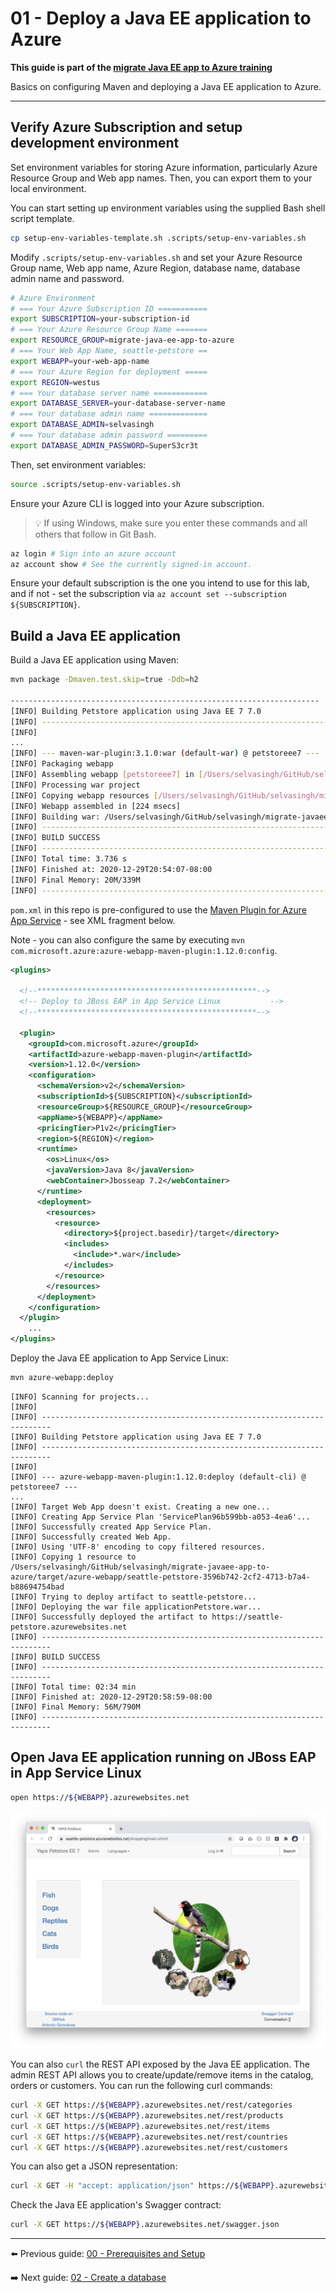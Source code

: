 # 01 - Deploy a Java EE application to Azure

__This guide is part of the [migrate Java EE app to Azure training](../README.md)__

Basics on configuring Maven and deploying a Java EE application to Azure.

---

## Verify Azure Subscription and setup development environment

Set environment variables for storing Azure information, 
particularly Azure Resource Group and Web app names. Then, you can 
export them to your local environment. 

You can start setting up environment variables using the supplied
Bash shell script template.

```bash
cp setup-env-variables-template.sh .scripts/setup-env-variables.sh
```

Modify `.scripts/setup-env-variables.sh` and set your Azure Resource Group name, 
Web app name, Azure Region, database name, database admin name and password.

```bash
# Azure Environment
# === Your Azure Subscription ID ===========
export SUBSCRIPTION=your-subscription-id
# === Your Azure Resource Group Name =======
export RESOURCE_GROUP=migrate-java-ee-app-to-azure
# === Your Web App Name, seattle-petstore ==
export WEBAPP=your-web-app-name
# === Your Azure Region for deployment =====
export REGION=westus
# === Your database server name ============
export DATABASE_SERVER=your-database-server-name
# === Your database admin name =============
export DATABASE_ADMIN=selvasingh
# === Your database admin password =========
export DATABASE_ADMIN_PASSWORD=SuperS3cr3t
```

Then, set environment variables:

```bash
source .scripts/setup-env-variables.sh
```

Ensure your Azure CLI is logged into your Azure subscription.

>💡 If using Windows, make sure you enter these commands and all others that follow in Git Bash.

```bash
az login # Sign into an azure account
az account show # See the currently signed-in account.
```

Ensure your default subscription is the one you intend to use for this lab, and if not - 
set the subscription via 
```az account set --subscription ${SUBSCRIPTION}```.

## Build a Java EE application

Build a Java EE application using Maven:

```bash
mvn package -Dmaven.test.skip=true -Ddb=h2

---------------------------------------------------------------------
[INFO] Building Petstore application using Java EE 7 7.0
[INFO] ------------------------------------------------------------------------
[INFO] 
...
[INFO] --- maven-war-plugin:3.1.0:war (default-war) @ petstoreee7 ---
[INFO] Packaging webapp
[INFO] Assembling webapp [petstoreee7] in [/Users/selvasingh/GitHub/selvasingh/migrate-javaee-app-to-azure/target/applicationPetstore]
[INFO] Processing war project
[INFO] Copying webapp resources [/Users/selvasingh/GitHub/selvasingh/migrate-javaee-app-to-azure/src/main/webapp]
[INFO] Webapp assembled in [224 msecs]
[INFO] Building war: /Users/selvasingh/GitHub/selvasingh/migrate-javaee-app-to-azure/target/applicationPetstore.war
[INFO] ------------------------------------------------------------------------
[INFO] BUILD SUCCESS
[INFO] ------------------------------------------------------------------------
[INFO] Total time: 3.736 s
[INFO] Finished at: 2020-12-29T20:54:07-08:00
[INFO] Final Memory: 20M/339M
[INFO] ------------------------------------------------------------------------
```

`pom.xml` in this repo is pre-configured to use the 
[Maven Plugin for Azure App Service](https://github.com/Microsoft/azure-maven-plugins/blob/develop/azure-webapp-maven-plugin/README.md) - see XML fragment below. 

Note - you can also configure the same by executing 
`mvn com.microsoft.azure:azure-webapp-maven-plugin:1.12.0:config`.

```xml    
<plugins> 

  <!--*************************************************-->
  <!-- Deploy to JBoss EAP in App Service Linux           -->
  <!--*************************************************-->

  <plugin>
    <groupId>com.microsoft.azure</groupId>
    <artifactId>azure-webapp-maven-plugin</artifactId>
    <version>1.12.0</version>
    <configuration>
      <schemaVersion>v2</schemaVersion>
      <subscriptionId>${SUBSCRIPTION}</subscriptionId>
      <resourceGroup>${RESOURCE_GROUP}</resourceGroup>
      <appName>${WEBAPP}</appName>
      <pricingTier>P1v2</pricingTier>
      <region>${REGION}</region>
      <runtime>
        <os>Linux</os>
        <javaVersion>Java 8</javaVersion>
        <webContainer>Jbosseap 7.2</webContainer>
      </runtime>
      <deployment>
        <resources>
          <resource>
            <directory>${project.basedir}/target</directory>
            <includes>
              <include>*.war</include>
            </includes>
          </resource>
        </resources>
      </deployment>
    </configuration>
  </plugin>
    ...
</plugins>
```
 
Deploy the Java EE application to App Service Linux:

```bash
mvn azure-webapp:deploy
```

```text
[INFO] Scanning for projects...
[INFO] 
[INFO] ------------------------------------------------------------------------
[INFO] Building Petstore application using Java EE 7 7.0
[INFO] ------------------------------------------------------------------------
[INFO] 
[INFO] --- azure-webapp-maven-plugin:1.12.0:deploy (default-cli) @ petstoreee7 ---
...
[INFO] Target Web App doesn't exist. Creating a new one...
[INFO] Creating App Service Plan 'ServicePlan96b599bb-a053-4ea6'...
[INFO] Successfully created App Service Plan.
[INFO] Successfully created Web App.
[INFO] Using 'UTF-8' encoding to copy filtered resources.
[INFO] Copying 1 resource to /Users/selvasingh/GitHub/selvasingh/migrate-javaee-app-to-azure/target/azure-webapp/seattle-petstore-3596b742-2cf2-4713-b7a4-b88694754bad
[INFO] Trying to deploy artifact to seattle-petstore...
[INFO] Deploying the war file applicationPetstore.war...
[INFO] Successfully deployed the artifact to https://seattle-petstore.azurewebsites.net
[INFO] ------------------------------------------------------------------------
[INFO] BUILD SUCCESS
[INFO] ------------------------------------------------------------------------
[INFO] Total time: 02:34 min
[INFO] Finished at: 2020-12-29T20:58:59-08:00
[INFO] Final Memory: 56M/790M
[INFO] ------------------------------------------------------------------------
```

## Open Java EE application running on JBoss EAP in App Service Linux

```bash
open https://${WEBAPP}.azurewebsites.net
```
![](./media/YAPS-PetStore-H2.jpg)

You can also `curl` the REST API exposed by the Java EE application. The admin REST 
API allows you to create/update/remove items in the catalog, orders or customers. 
You can run the following curl commands:
```bash
curl -X GET https://${WEBAPP}.azurewebsites.net/rest/categories
curl -X GET https://${WEBAPP}.azurewebsites.net/rest/products
curl -X GET https://${WEBAPP}.azurewebsites.net/rest/items
curl -X GET https://${WEBAPP}.azurewebsites.net/rest/countries
curl -X GET https://${WEBAPP}.azurewebsites.net/rest/customers
```

You can also get a JSON representation:
```bash
curl -X GET -H "accept: application/json" https://${WEBAPP}.azurewebsites.net/rest/items
```

Check the Java EE application's Swagger contract:
```bash
curl -X GET https://${WEBAPP}.azurewebsites.net/swagger.json
```

---

⬅️ Previous guide: [00 - Prerequisites and Setup](../step-00-setup-your-environment/README.md)

➡️ Next guide: [02 - Create a database](../step-02-create-a-database/README.md)